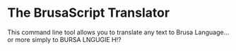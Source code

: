 # The BrusaScript Translator

This command line tool allows you to translate any text to Brusa Language... or 
more simply to BURSA LNGUGIE H!?
